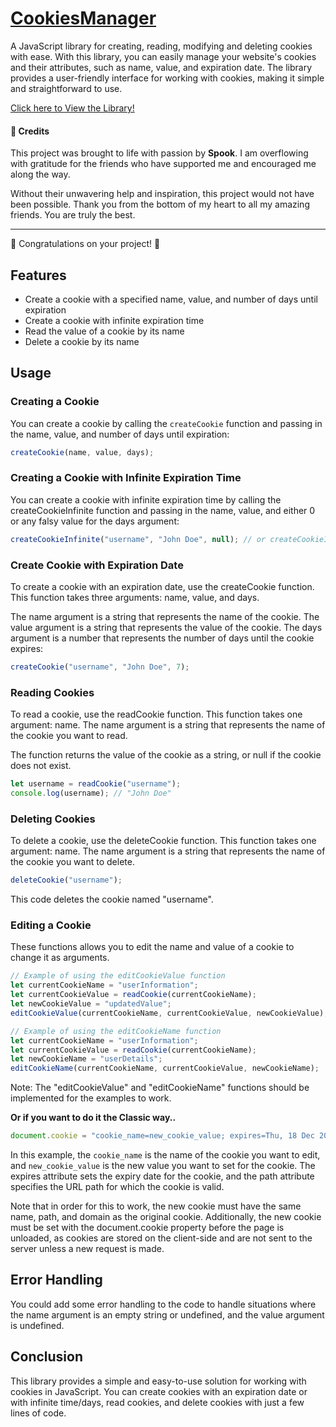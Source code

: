 # [CookiesManager](https://github.com/Spookesites/CookiesManager/blob/main/cookiesManager.js)
A JavaScript library for creating, reading, modifying and deleting cookies with ease. With this library, you can easily manage your website's cookies and their attributes, such as name, value, and expiration date. The library provides a user-friendly interface for working with cookies, making it simple and straightforward to use.

[Click here to View the Library!](https://github.com/Spookesites/CookiesManager/blob/main/cookiesManager.js)

#### 🙏 Credits

This project was brought to life with passion by **Spook**. I am overflowing with gratitude for the friends who have supported me and encouraged me along the way.

Without their unwavering help and inspiration, this project would not have been possible. Thank you from the bottom of my heart to all my amazing friends. You are truly the best.

---

🎉 Congratulations on your project! 🎉


## Features

- Create a cookie with a specified name, value, and number of days until expiration
- Create a cookie with infinite expiration time
- Read the value of a cookie by its name
- Delete a cookie by its name

## Usage

### Creating a Cookie

You can create a cookie by calling the `createCookie` function and passing in the name, value, and number of days until expiration:

```javascript
createCookie(name, value, days);
```
### Creating a Cookie with Infinite Expiration Time
You can create a cookie with infinite expiration time by calling the createCookieInfinite function and passing in the name, value, and either 0 or any falsy value for the days argument:
```javascript
createCookieInfinite("username", "John Doe", null); // or createCookieInfinite("username", "John Doe");
```

### Create Cookie with Expiration Date
To create a cookie with an expiration date, use the createCookie function. This function takes three arguments: name, value, and days.

The name argument is a string that represents the name of the cookie. The value argument is a string that represents the value of the cookie. The days argument is a number that represents the number of days until the cookie expires:
```javascript
createCookie("username", "John Doe", 7);
```

### Reading Cookies
To read a cookie, use the readCookie function. This function takes one argument: name. The name argument is a string that represents the name of the cookie you want to read.

The function returns the value of the cookie as a string, or null if the cookie does not exist.
```javascript
let username = readCookie("username");
console.log(username); // "John Doe"
```

### Deleting Cookies
To delete a cookie, use the deleteCookie function. This function takes one argument: name. The name argument is a string that represents the name of the cookie you want to delete.
```javascript
deleteCookie("username");
```
This code deletes the cookie named "username".

### Editing a Cookie

These functions allows you to edit the name and value of a cookie to change it as arguments.
```javascript
// Example of using the editCookieValue function
let currentCookieName = "userInformation";
let currentCookieValue = readCookie(currentCookieName);
let newCookieValue = "updatedValue";
editCookieValue(currentCookieName, currentCookieValue, newCookieValue);
```
```javascript
// Example of using the editCookieName function
let currentCookieName = "userInformation";
let currentCookieValue = readCookie(currentCookieName);
let newCookieName = "userDetails";
editCookieName(currentCookieName, currentCookieValue, newCookieName);
```

Note: The "editCookieValue" and "editCookieName" functions should be implemented for the examples to work.

**Or if you want to do it the Classic way..**
```javascript
document.cookie = "cookie_name=new_cookie_value; expires=Thu, 18 Dec 2023 12:00:00 UTC; path=/";
```
In this example, the `cookie_name` is the name of the cookie you want to edit, and `new_cookie_value` is the new value you want to set for the cookie. The expires attribute sets the expiry date for the cookie, and the path attribute specifies the URL path for which the cookie is valid.

Note that in order for this to work, the new cookie must have the same name, path, and domain as the original cookie. Additionally, the new cookie must be set with the document.cookie property before the page is unloaded, as cookies are stored on the client-side and are not sent to the server unless a new request is made.

## Error Handling
You could add some error handling to the code to handle situations where the name argument is an empty string or undefined, and the value argument is undefined.

## Conclusion
This library provides a simple and easy-to-use solution for working with cookies in JavaScript. You can create cookies with an expiration date or with infinite time/days, read cookies, and delete cookies with just a few lines of code.



